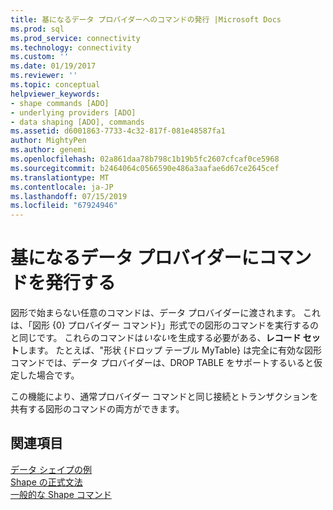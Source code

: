 ```yaml
---
title: 基になるデータ プロバイダーへのコマンドの発行 |Microsoft Docs
ms.prod: sql
ms.prod_service: connectivity
ms.technology: connectivity
ms.custom: ''
ms.date: 01/19/2017
ms.reviewer: ''
ms.topic: conceptual
helpviewer_keywords:
- shape commands [ADO]
- underlying providers [ADO]
- data shaping [ADO], commands
ms.assetid: d6001863-7733-4c32-817f-081e48587fa1
author: MightyPen
ms.author: genemi
ms.openlocfilehash: 02a861daa78b798c1b19b5fc2607cfcaf0ce5968
ms.sourcegitcommit: b2464064c0566590e486a3aafae6d67ce2645cef
ms.translationtype: MT
ms.contentlocale: ja-JP
ms.lasthandoff: 07/15/2019
ms.locfileid: "67924946"
---
```

# <a name="issuing-commands-to-the-underlying-data-provider"></a>基になるデータ プロバイダーにコマンドを発行する
図形で始まらない任意のコマンドは、データ プロバイダーに渡されます。 これは、「図形 {0} プロバイダー コマンド}」形式での図形のコマンドを実行するのと同じです。 これらのコマンドは*いない*を生成する必要がある、**レコード セット**します。 たとえば、"形状 {ドロップ テーブル MyTable} は完全に有効な図形コマンドでは、データ プロバイダーは、DROP TABLE をサポートするいると仮定した場合です。  
  
 この機能により、通常プロバイダー コマンドと同じ接続とトランザクションを共有する図形のコマンドの両方ができます。  
  
## <a name="see-also"></a>関連項目  
 [データ シェイプの例](../../../ado/guide/data/data-shaping-example.md)   
 [Shape の正式文法](../../../ado/guide/data/formal-shape-grammar.md)   
 [一般的な Shape コマンド](../../../ado/guide/data/shape-commands-in-general.md)

